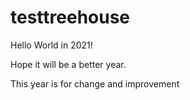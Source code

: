 # testtreehouse
Hello World in 2021!

Hope it will be a better year.



This year is for change and improvement

